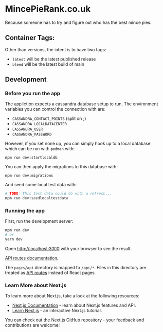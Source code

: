 # MincePieRank.co.uk

Because someone has to try and figure out who has the best mince pies.

## Container Tags:
Other than versions, the intent is to have two tags:
- `latest` will be the latest published release
- `bleed` will be the latest build of main

## Development

### Before you run the app

The appliction expects a cassandra database setup to run. The environment variables you can control the connection with are:

- `CASSANDRA_CONTACT_POINTS` (split on ;)
- `CASSANDRA_LOCALDATACENTER`
- `CASSANDRA_USER`
- `CASSANDRA_PASSWORD`

However, if you set none up, you can simply hook up to a local database which can be run with `podman` with:

```
npm run dev:startlocaldb
```

You can then apply the migrations to this database with:

```
npm run dev:migrations
```

And seed some local test data with:

```bash
# TODO: This test data could do with a refresh...
npm run dev:seedlocaltestdata
```

### Running the app

First, run the development server:

```bash
npm run dev
# or
yarn dev
```

Open [http://localhost:3000](http://localhost:3000) with your browser to see the result.

[API routes documentation](https://nextjs.org/docs/api-routes/introduction).

The `pages/api` directory is mapped to `/api/*`. Files in this directory are treated as [API routes](https://nextjs.org/docs/api-routes/introduction) instead of React pages.

### Learn More about Next.js

To learn more about Next.js, take a look at the following resources:

- [Next.js Documentation](https://nextjs.org/docs) - learn about Next.js features and API.
- [Learn Next.js](https://nextjs.org/learn) - an interactive Next.js tutorial.

You can check out [the Next.js GitHub repository](https://github.com/vercel/next.js/) - your feedback and contributions are welcome!

